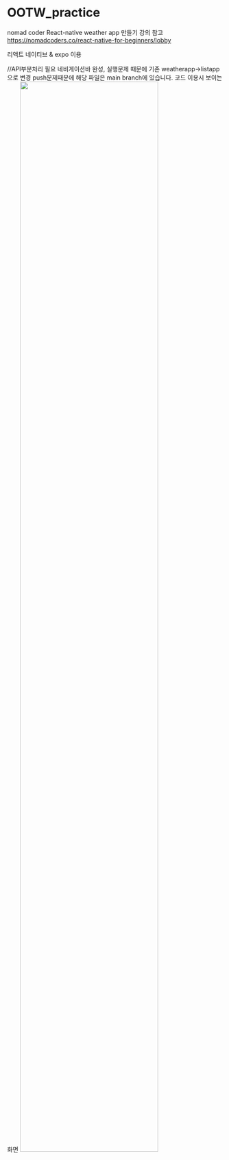 # OOTW_practice
nomad coder React-native weather app 만들기 강의 참고
https://nomadcoders.co/react-native-for-beginners/lobby

리액트 네이티브 & expo 이용

//API부분처리 필요
네비게이션바 완성, 실행문제 때문에 기존 weatherapp->listapp으로 변경 push문제때문에 해당 파일은 main branch에 있습니다. 
코드 이용시 보이는 화면
<img width="80%" src="https://github.com/havhap/OOTW_practice/assets/104005566/e6020d04-c203-4f9e-ba14-aa57d41cc570"/>

